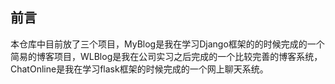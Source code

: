 ## 前言
本仓库中目前放了三个项目，MyBlog是我在学习Django框架的的时候完成的一个简易的博客项目，WLBlog是我在公司实习之后完成的一个比较完善的博客系统，ChatOnline是我在学习flask框架的时候完成的一个网上聊天系统。

